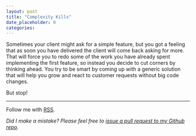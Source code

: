 ```yaml
---
layout: post
title: "Complexity Kills"
date_placeholder: 0
categories: 
---
```


Sometimes your client might ask for a simple feature, but you got a feeling that as soon you have delivered the client will come back asking for more. That will force you to redo some of the work you have already spent implementing the first feature, so instead you decide to cut corners by thinking ahead. You try to be smart by coming up with a generic solution that will help you grow and react to customer requests without big code changes.

But stop! 

---

Follow me with [RSS](https://sundin.github.io/feed.xml).

*Did I make a mistake? Please feel free to [issue a pull request to my Github repo](https://github.com/Sundin/sundin.github.io).*
